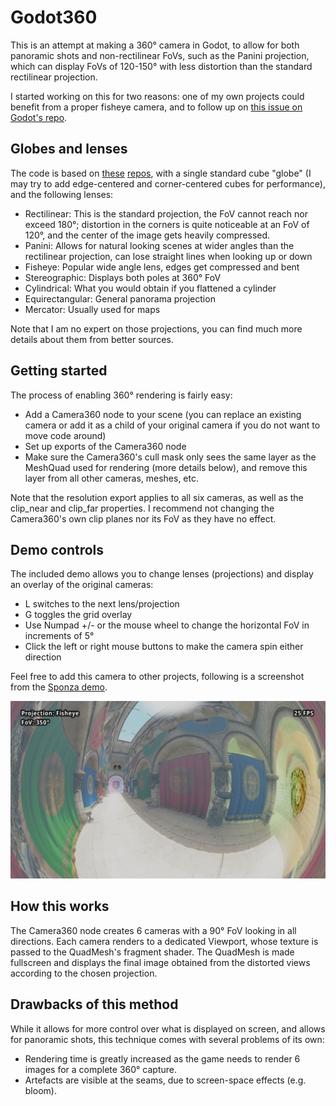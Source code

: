 # Godot360
This is an attempt at making a 360° camera in Godot, to allow for both panoramic shots and non-rectilinear FoVs, such as the Panini projection, which can display FoVs of 120-150° with less distortion than the standard rectilinear projection.

I started working on this for two reasons: one of my own projects could benefit from a proper fisheye camera, and to follow up on [this issue on Godot's repo](https://github.com/godotengine/godot/issues/7340).

## Globes and lenses
The code is based on [these](https://github.com/shaunlebron/blinky) [repos](https://github.com/shaunlebron/flex-fov), with a single standard cube "globe" (I may try to add edge-centered and corner-centered cubes for performance), and the following lenses:
* Rectilinear: This is the standard projection, the FoV cannot reach nor exceed 180°; distortion in the corners is quite noticeable at an FoV of 120°, and the center of the image gets heavily compressed.
* Panini: Allows for natural looking scenes at wider angles than the rectilinear projection, can lose straight lines when looking up or down
* Fisheye: Popular wide angle lens, edges get compressed and bent
* Stereographic: Displays both poles at 360° FoV
* Cylindrical: What you would obtain if you flattened a cylinder
* Equirectangular: General panorama projection
* Mercator: Usually used for maps

Note that I am no expert on those projections, you can find much more details about them from better sources.

## Getting started
The process of enabling 360° rendering is fairly easy:
* Add a Camera360 node to your scene (you can replace an existing camera or add it as a child of your original camera if you do not want to move code around)
* Set up exports of the Camera360 node
* Make sure the Camera360's cull mask only sees the same layer as the MeshQuad used for rendering (more details below), and remove this layer from all other cameras, meshes, etc.

Note that the resolution export applies to all six cameras, as well as the clip_near and clip_far properties. I recommend not changing the Camera360's own clip planes nor its FoV as they have no effect.

## Demo controls
The included demo allows you to change lenses (projections) and display an overlay of the original cameras:
* L switches to the next lens/projection
* G toggles the grid overlay
* Use Numpad +/- or the mouse wheel to change the horizontal FoV in increments of 5°
* Click the left or right mouse buttons to make the camera spin either direction

Feel free to add this camera to other projects, following is a screenshot from the [Sponza demo](https://github.com/Calinou/godot-sponza).

![](Images/Fisheye.png)

## How this works
The Camera360 node creates 6 cameras with a 90° FoV looking in all directions. Each camera renders to a dedicated Viewport, whose texture is passed to the QuadMesh's fragment shader. The QuadMesh is made fullscreen and displays the final image obtained from the distorted views according to the chosen projection.

## Drawbacks of this method
While it allows for more control over what is displayed on screen, and allows for panoramic shots, this technique comes with several problems of its own:
* Rendering time is greatly increased as the game needs to render 6 images for a complete 360° capture.
* Artefacts are visible at the seams, due to screen-space effects (e.g. bloom).

